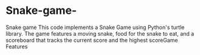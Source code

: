 # Snake-game-
Snake game 
This code implements a Snake Game using Python's turtle library. The game features a moving snake, food for the snake to eat, and a scoreboard that tracks the current score and the highest scoreGame Features
